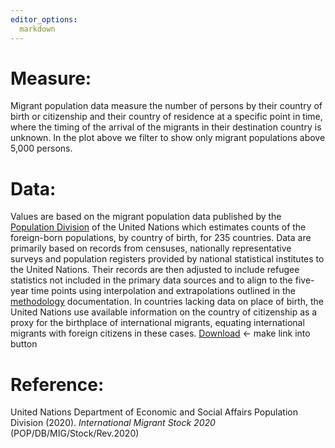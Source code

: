 ```yaml
---
editor_options: 
  markdown
---
```


# Measure: 

Migrant population data measure the number of persons by their country of birth or citizenship and their country of residence at a specific point in time, where the timing of the arrival of the migrants in their destination country is unknown. In the plot above we filter to show only migrant populations above 5,000 persons. 

# Data:

Values are based on the migrant population data published by the [Population Division](https://www.un.org/development/desa/pd/) of the United Nations which estimates counts of the foreign-born populations, by country of birth, for 235 countries. Data are primarily based on records from censuses, nationally representative surveys and population registers provided by national statistical institutes to the United Nations. Their records are then adjusted to include refugee statistics not included in the primary data sources and to align to the five-year time points using interpolation and extrapolations outlined in the [methodology](https://www.un.org/development/desa/pd/content/international-migrant-stock) documentation. In countries lacking data on place of birth, the United Nations use available information on the country of citizenship as a proxy for the birthplace of international migrants, equating international migrants with foreign citizens in these cases. 
[Download]( https://www.un.org/development/desa/pd/content/international-migrant-stock) <- make link into button

# Reference: 

United Nations Department of Economic and Social Affairs Population Division (2020). *International Migrant Stock 2020* (POP/DB/MIG/Stock/Rev.2020)
